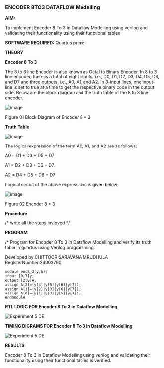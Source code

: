 ### ENCODER 8TO3 DATAFLOW Modelling

**AIM:**

To implement  Encoder 8 To 3 in Dataflow Modelling using verilog and validating their functionality using their functional tables

**SOFTWARE REQUIRED:** Quartus prime

**THEORY**

**Encoder 8 To 3**

The 8 to 3 line Encoder is also known as Octal to Binary Encoder. In 8 to 3 line encoder, there is a total of eight inputs, i.e., D0, D1, D2, D3, D4, D5, D6, and D7 and three outputs, i.e., A0, A1, and A2. In 8-input lines, one input-line is set to true at a time to get the respective binary code in the output side. Below are the block diagram and the truth table of the 8 to 3 line encoder.

![image](https://github.com/naavaneetha/ENCODER8TO3DATAFLOW/assets/154305477/0bc242c1-eb9e-4c47-afe5-30428470efc3)

Figure 01  Block Diagram of Encoder 8 * 3

**Truth Table**

![image](https://github.com/naavaneetha/ENCODER8TO3DATAFLOW/assets/154305477/35496b14-ae6e-4cd1-9abd-d6736b576575)

The logical expression of the term A0, A1, and A2 are as follows:

A0 = D1 + D3 + D5 + D7

A1 = D2 + D3 + D6 + D7

A2 = D4 + D5 + D6 + D7

Logical circuit of the above expressions is given below:

![image](https://github.com/naavaneetha/ENCODER8TO3DATAFLOW/assets/154305477/95acaee6-c873-4c75-89eb-ef09fb158053)

Figure 02  Encoder 8 * 3

**Procedure**

/* write all the steps invloved */

**PROGRAM**

/* Program for Encoder 8 To 3 in Dataflow Modelling and verify its truth table in quartus using Verilog programming. 

Developed by:CHITTOOR SARAVANA MRUDHULA                  RegisterNumber:24003790

```
module enc8_3(y,A);
input [0:7]y;
output [2:0]A;
assign A[2]=(y[4]|y[5]|y[6]|y[7]);
assign A[1]=(y[2]|y[3]|y[6]|y[7]);
assign A[0]=(y[1]|y[3]|y[5]|y[7]);
endmodule
```

**RTL LOGIC FOR Encoder 8 To 3 in Dataflow Modelling**


![Experiment 5     DE](https://github.com/user-attachments/assets/760f406f-76eb-4bb7-8e22-88f90bb58f9a)



**TIMING DIGRAMS FOR Encoder 8 To 3 in Dataflow Modelling**


![Experiment 5   DE](https://github.com/user-attachments/assets/8eb00a70-f9d2-44c0-aab4-b3d0d2da9d05)


**RESULTS**

Encoder 8 To 3 in Dataflow Modelling using verilog and validating their functionality using their functional tables is verified.




